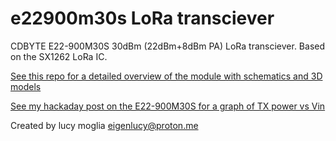 # e22900m30s LoRa transciever

CDBYTE E22-900M30S 30dBm (22dBm+8dBm PA) LoRa transciever. Based on the SX1262 LoRa IC.

[See this repo for a detailed overview of the module with schematics and 3D models](https://github.com/S5NC/CDEBYTE_Modules)

[See my hackaday post on the E22-900M30S for a graph of TX power vs Vin](https://hackaday.io/project/202604-femtofox-pro-tx-power-power-consumption-testing)

Created by lucy moglia <eigenlucy@proton.me>
